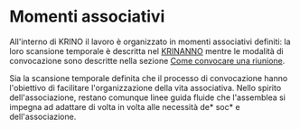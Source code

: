 # Momenti associativi 

All'interno di KRINO il lavoro è organizzato in momenti associativi definiti: la loro scansione temporale è descritta nel [KRINANNO](krinanno.md) mentre le modalità di convocazione sono descritte nella sezione [Come convocare una riunione](come-convocare-una-riunione.md).

Sia la scansione temporale definita che il processo di convocazione hanno l'obiettivo di facilitare l'organizzazione della vita associativa. Nello spirito dell'associazione, restano comunque linee guida fluide che l'assemblea si impegna ad adattare di volta in volta alle necessità de* soc* e dell'associazione.
